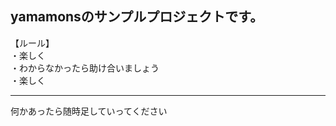 ## yamamonsのサンプルプロジェクトです。
【ルール】<br>
・楽しく<br>
・わからなかったら助け合いましょう<br>
・楽しく<br> 

---
何かあったら随時足していってください
